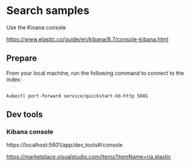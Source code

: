 # Search samples

Use the Kinana console

https://www.elastic.co/guide/en/kibana/8.7/console-kibana.html

## Prepare

From your local machine, run the following command to connect to  the index:

```pwsh

kubectl port-forward service/quickstart-kb-http 5601

```

## Dev tools
### Kibana console

https://localhost:5601/app/dev_tools#/console


https://marketplace.visualstudio.com/items?itemName=ria.elastic